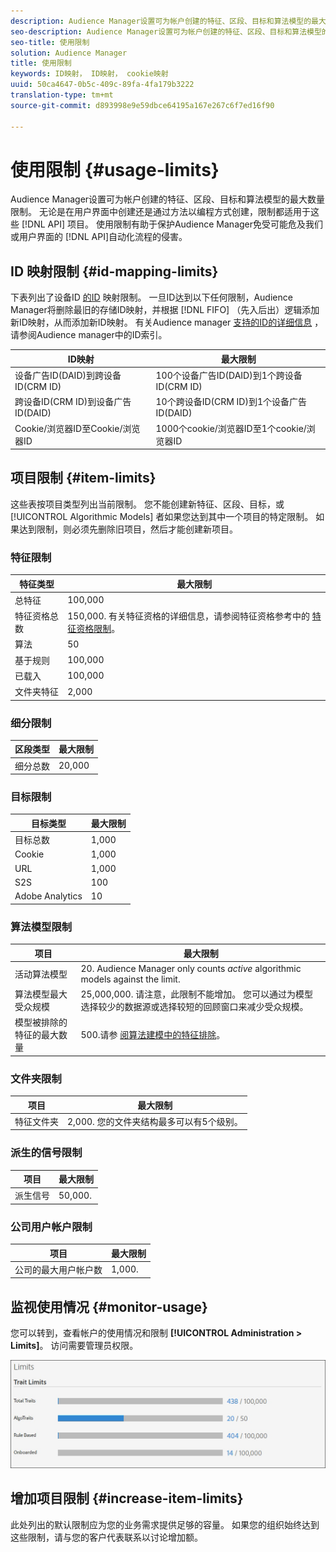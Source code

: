 ```yaml
---
description: Audience Manager设置可为帐户创建的特征、区段、目标和算法模型的最大数量限制。 无论是在用户界面中创建还是通过API方法以编程方式创建，这些限制都适用于这些项目。 使用限制有助于保护Audience Manager免受可能破坏我们API或用户界面的自动化流程的侵害。
seo-description: Audience Manager设置可为帐户创建的特征、区段、目标和算法模型的最大数量限制。 无论是在用户界面中创建还是通过API方法以编程方式创建，这些限制都适用于这些项目。 使用限制有助于保护Audience Manager免受可能破坏我们API或用户界面的自动化流程的侵害。
seo-title: 使用限制
solution: Audience Manager
title: 使用限制
keywords: ID映射， ID映射， cookie映射
uuid: 50ca4647-0b5c-409c-89fa-4fa179b3222
translation-type: tm+mt
source-git-commit: d893998e9e59dbce64195a167e267c6f7ed16f90

---
```



#  使用限制 {#usage-limits}

Audience Manager设置可为帐户创建的特征、区段、目标和算法模型的最大数量限制。 无论是在用户界面中创建还是通过方法以编程方式创建，限制都适用于这些 [!DNL API] 项目。 使用限制有助于保护Audience Manager免受可能危及我们或用户界面的 [!DNL API]自动化流程的侵害。

## ID 映射限制 {#id-mapping-limits}

下表列出了设备ID [的ID](../../integration/sending-audience-data/batch-data-transfer-explained/id-sync-http.md) 映射限制。 一旦ID达到以下任何限制，Audience Manager将删除最旧的存储ID映射，并根据 [!DNL FIFO] （先入后出）逻辑添加新ID映射，从而添加新ID映射。 有关Audience manager [支持的ID的详细信息](../../reference/ids-in-aam.md) ，请参阅Audience manager中的ID索引。

| ID映射 | 最大限制 |
|-----------|-------------- |
| 设备广告ID(DAID)到跨设备ID(CRM ID) | 100个设备广告ID(DAID)到1个跨设备ID(CRM ID) |
| 跨设备ID(CRM ID)到设备广告ID(DAID) | 10个跨设备ID(CRM ID)到1个设备广告ID(DAID) |
| Cookie/浏览器ID至Cookie/浏览器ID | 1000个cookie/浏览器ID至1个cookie/浏览器ID |

## 项目限制 {#item-limits}

这些表按项目类型列出当前限制。 您不能创建新特征、区段、目标，或 [!UICONTROL Algorithmic Models] 者如果您达到其中一个项目的特定限制。 如果达到限制，则必须先删除旧项目，然后才能创建新项目。

### 特征限制

| 特征类型 | 最大限制 |
| -------------------------- | ------------------------------------- |
| 总特征 | 100,000 |
| 特征资格总数 | 150,000. 有关特征资格的详细信息，请参阅特征资格参考中的 [特征资格限制](/help/using/features/traits/trait-qualification-reference.md#trait-qualification-limit)。 |
| 算法 | 50 |
| 基于规则 | 100,000 |
| 已载入 | 100,000 |
| 文件夹特征 | 2,000 |

### 细分限制

| 区段类型 | 最大限制 |
| -------------- | ------------- |
| 细分总数 | 20,000 |

### 目标限制

| 目标类型 | 最大限制 |
| ------------------ | ------------- |
| 目标总数 | 1,000 |
| Cookie | 1,000 |
| URL | 1,000 |
| S2S | 100 |
| Adobe Analytics | 10 |

### 算法模型限制

| 项目 | 最大限制 |
| -------- | ----- |
| 活动算法模型 | 20. Audience Manager only counts *active* algorithmic models against the limit. |
| 算法模型最大受众规模 | 25,000,000.  请注意，此限制不能增加。 您可以通过为模型选择较少的数据源或选择较短的回顾窗口来减少受众规模。 |
| 模型被排除的特征的最大数量 | 500.请参 [阅算法建模中的特征排除](/help/using/features/algorithmic-models/trait-exclusion-algo-models.md)。 |

### 文件夹限制

| 项目 | 最大限制 |
| ------------- | ------------------ |
| 特征文件夹 | 2,000.  您的文件夹结构最多可以有5个级别。 |

### 派生的信号限制

| 项目 | 最大限制 |
| --------------- | ------------- |
| 派生信号 | 50,000. |

### 公司用户帐户限制

| 项目 | 最大限制 |
| ----------- | ------------- |
| 公司的最大用户帐户数 | 1,000. |

## 监视使用情况 {#monitor-usage}

您可以转到，查看帐户的使用情况和限制 **[!UICONTROL Administration > Limits]**。 访问需要管理员权限。

![使用限制图像](assets/usage-limits.png)

## 增加项目限制 {#increase-item-limits}

此处列出的默认限制应为您的业务需求提供足够的容量。 如果您的组织始终达到这些限制，请与您的客户代表联系以讨论增加额。